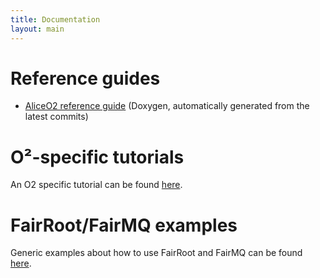 ```yaml
---
title: Documentation
layout: main
---
```


Reference guides
================

* [AliceO2 reference guide](https://aliceo2group.github.io/AliceO2) (Doxygen, automatically
  generated from the latest commits)


O²-specific tutorials
=====================

An O2 specific tutorial can be found [here](https://alisw.github.io/o2-tutorial).


FairRoot/FairMQ examples
========================

Generic examples about how to use FairRoot and FairMQ can be found
[here](https://github.com/FairRootGroup/FairRoot/tree/dev/examples).
